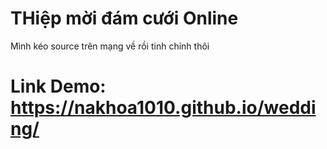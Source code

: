 # THiệp mời đám cưới Online
Mình kéo source trên mạng về rồi tinh chỉnh thôi 
# Link Demo: https://nakhoa1010.github.io/wedding/

